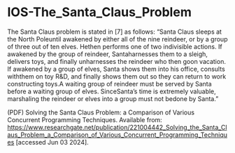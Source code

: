 # IOS-The_Santa_Claus_Problem

The Santa Claus problem is stated in [7] as follows: “Santa Claus sleeps at the North Poleuntil awakened by either all of the nine reindeer, or by a group of three out of ten elves. Hethen performs one of two indivisible actions. If awakened by the group of reindeer, Santaharnesses them to a sleigh, delivers toys, and finally unharnesses the reindeer who then goon vacation. If awakened by a group of elves, Santa shows them into his office, consults withthem on toy R&D, and finally shows them out so they can return to work constructing toys.A waiting group of reindeer must be served by Santa before a waiting group of elves. SinceSanta’s time is extremely valuable, marshaling the reindeer or elves into a group must not bedone by Santa.”   

(PDF) Solving the Santa Claus Problem: a Comparison of Various Concurrent Programming Techniques. Available from: https://www.researchgate.net/publication/221004442_Solving_the_Santa_Claus_Problem_a_Comparison_of_Various_Concurrent_Programming_Techniques [accessed Jun 03 2024].
